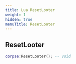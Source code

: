```yaml
---
title: Lua ResetLooter
weight: 1
hidden: true
menuTitle: ResetLooter
---
```

## ResetLooter
```lua
corpse:ResetLooter(); -- void
```